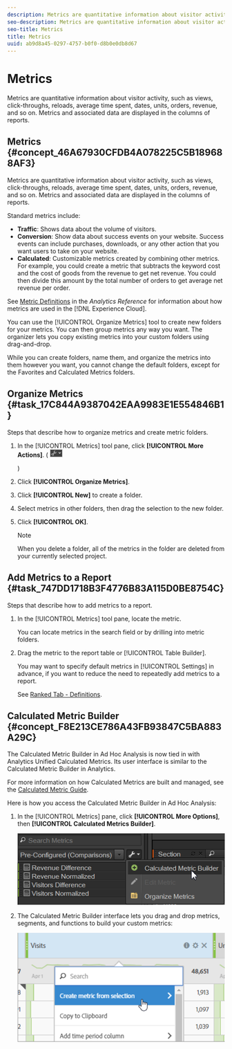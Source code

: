 ```yaml
---
description: Metrics are quantitative information about visitor activity, such as views, click-throughs, reloads, average time spent, dates, units, orders, revenue, and so on. Metrics and associated data are displayed in the columns of reports.
seo-description: Metrics are quantitative information about visitor activity, such as views, click-throughs, reloads, average time spent, dates, units, orders, revenue, and so on. Metrics and associated data are displayed in the columns of reports.
seo-title: Metrics
title: Metrics
uuid: ab9d8a45-0297-4757-b0f0-d8b0e0db8d67
---
```


# Metrics

Metrics are quantitative information about visitor activity, such as views, click-throughs, reloads, average time spent, dates, units, orders, revenue, and so on. Metrics and associated data are displayed in the columns of reports.

## Metrics {#concept_46A67930CFDB4A078225C5B189688AF3}

Metrics are quantitative information about visitor activity, such as views, click-throughs, reloads, average time spent, dates, units, orders, revenue, and so on. Metrics and associated data are displayed in the columns of reports.

Standard metrics include:

* **Traffic**: Shows data about the volume of visitors.
* **Conversion**: Show data about success events on your website. Success events can include purchases, downloads, or any other action that you want users to take on your website.
* **Calculated**: Customizable metrics created by combining other metrics. For example, you could create a metric that subtracts the keyword cost and the cost of goods from the revenue to get net revenue. You could then divide this amount by the total number of orders to get average net revenue per order.

See [Metric Definitions](https://marketing.adobe.com/resources/help/en_US/reference/metrics.html) in the *Analytics Reference* for information about how metrics are used in the [!DNL Experience Cloud].

You can use the [!UICONTROL Organize Metrics] tool to create new folders for your metrics. You can then group metrics any way you want. The organizer lets you copy existing metrics into your custom folders using drag-and-drop.

While you can create folders, name them, and organize the metrics into them however you want, you cannot change the default folders, except for the Favorites and Calculated Metrics folders.

## Organize Metrics {#task_17C844A9387042EAA9983E1E554846B1}

Steps that describe how to organize metrics and create metric folders.

<!-- 

t_organize_metrics.xml

 -->

1. In the [!UICONTROL Metrics] tool pane, click **[!UICONTROL More Actions]**. (  ![](assets/tools_icon.png)

   )
1. Click **[!UICONTROL Organize Metrics]**.
1. Click **[!UICONTROL New]** to create a folder.
1. Select metrics in other folders, then drag the selection to the new folder.
1. Click **[!UICONTROL OK]**.

   >[!NOTE]
   >
   >When you delete a folder, all of the metrics in the folder are deleted from your currently selected project.

## Add Metrics to a Report {#task_747DD1718B3F4776B83A115D0BE8754C}

Steps that describe how to add metrics to a report.

<!-- 

t_add_metrics_dsc.xml

 -->

1. In the [!UICONTROL Metrics] tool pane, locate the metric.

   You can locate metrics in the search field or by drilling into metric folders.

1. Drag the metric to the report table or [!UICONTROL Table Builder].

   You may want to specify default metrics in [!UICONTROL Settings] in advance, if you want to reduce the need to repeatedly add metrics to a report.

   See [Ranked Tab - Definitions](../../analyze/ad-hoc-analysis/c-global-settings.md#reference_FB9BADD7E3DA42C1BB2A02A6E9D5C1CF).

## Calculated Metric Builder {#concept_F8E213CE786A43FB93847C5BA883A29C}

The Calculated Metric Builder in Ad Hoc Analysis is now tied in with Analytics Unified Calculated Metrics. Its user interface is similar to the Calculated Metric Builder in Analytics.

<!-- 

c_calc_metric_builder.xml

 -->

For more information on how Calculated Metrics are built and managed, see the [Calculated Metric Guide](https://marketing.adobe.com/resources/help/en_US/analytics/calcmetrics/).

Here is how you access the Calculated Metric Builder in Ad Hoc Analysis:

1. In the [!UICONTROL Metrics] pane, click **[!UICONTROL More Options]**, then **[!UICONTROL Calculated Metrics Builder]**.

   ![](assets/more_options_calc.png)

1. The Calculated Metric Builder interface lets you drag and drop metrics, segments, and functions to build your custom metrics:

   ![](assets/calc_metrics.png)

